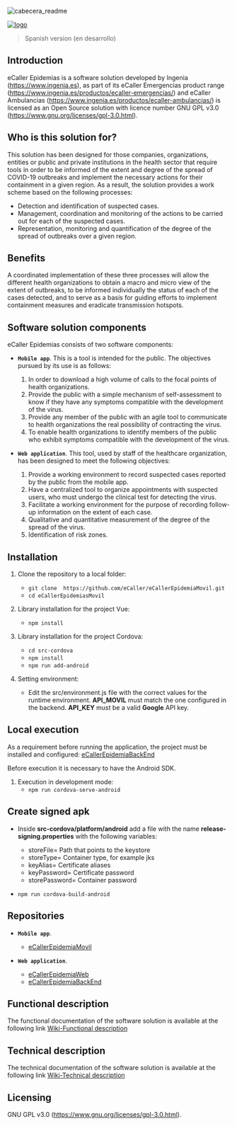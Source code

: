 ![cabecera_readme](/docs/img/cabecera_readme.png)

[![logo](/docs/img/logo.png)](https://www.ingenia.es)

> Spanish version (en desarrollo)

## Introduction

eCaller Epidemias is a software solution developed by Ingenia (https://www.ingenia.es), as part of its eCaller Emergencias product range (https://www.ingenia.es/productos/ecaller-emergencias/) and eCaller Ambulancias (https://www.ingenia.es/productos/ecaller-ambulancias/) is licensed as an Open Source solution with licence number GNU GPL v3.0 (https://www.gnu.org/licenses/gpl-3.0.html).

## Who is this solution for?

This solution has been designed for those companies, organizations, entities or public and private institutions in the health sector that require tools in order to be informed of the extent and degree of the spread of COVID-19 outbreaks and implement the necessary actions for their containment in a given region. As a result, the solution provides a work scheme based on the following processes:

* Detection and identification of suspected cases.
* Management, coordination and monitoring of the actions to be carried out for each of the suspected cases.
* Representation, monitoring and quantification of the degree of the spread of outbreaks over a given region.

## Benefits

A coordinated implementation of these three processes will allow the different health organizations to obtain a macro and micro view of the extent of outbreaks, to be informed individually the status of each of the cases detected, and to serve as a basis for guiding efforts to implement containment measures and eradicate transmission hotspots.

## Software solution components

eCaller Epidemias consists of two software components:

* **`Mobile app`**. This is a tool is intended for the public. The objectives pursued by its use is as follows:
    1. In order to download a high volume of calls to the focal points of health organizations.
    2. Provide the public with a simple mechanism of self-assessment to know if they have any symptoms compatible with the development of the virus.
    3. Provide any member of the public with an agile tool to communicate to health organizations the real possibility of contracting the virus.
    4. To enable health organizations to identify members of the public who exhibit symptoms compatible with the development of the virus.

* **`Web application`**. This tool, used by staff of the healthcare organization, has been designed to meet the following objectives:
    1. Provide a working environment to record suspected cases reported by the public from the mobile app.
    2. Have a centralized tool to organize appointments with suspected users, who must undergo the clinical test for detecting the virus.
    3. Facilitate a working environment for the purpose of recording follow-up information on the extent of each case.
    4. Qualitative and quantitative measurement of the degree of the spread of the virus.
    5. Identification of risk zones.

## Installation

1. Clone the repository to a local folder:
    * `git clone  https://github.com/eCaller/eCallerEpidemiaMovil.git`
    * `cd eCallerEpidemiasMovil`

2. Library installation for the project Vue:
    * `npm install`

3. Library installation for the project Cordova:
    * `cd src-cordova`
    * `npm install`
    * `npm run add-android`

4. Setting environment:
    * Edit the src/environment.js file with the correct values for the runtime environment. **API_MOVIL** must match the one configured in the backend. **API_KEY** must be a valid **Google** API key.

## Local execution

As a requirement before running the application, the project must be installed and configured: [eCallerEpidemiaBackEnd](https://github.com/eCaller/eCallerEpidemiaBackEnd/blob/master/README-EN.md)

Before execution it is necessary to have the Android SDK.

1. Execution in development mode:
    * `npm run cordova-serve-android`

## Create signed apk

* Inside **src-cordova/platform/android** add a file with the name **release-signing.properties** with the following variables:         
    * storeFile= Path that points to the keystore
    * storeType= Container type, for example jks
    * keyAlias= Certificate aliases
    * keyPassword= Certificate password
    * storePassword= Container password

* `npm run cordova-build-android`

## Repositories

* **`Mobile app`**.
    - [eCallerEpidemiaMovil](https://github.com/eCaller/eCallerEpidemiaMovil/)

* **`Web application`**.
    - [eCallerEpidemiaWeb](https://github.com/eCaller/eCallerEpidemiaWeb/)
    - [eCallerEpidemiaBackEnd](https://github.com/eCaller/eCallerEpidemiaBackEnd/)

## Functional description

The functional documentation of the software solution is available at the following link [Wiki-Functional description](https://github.com/eCaller/eCallerEpidemiaMovil/wiki/functional-description)

## Technical description

The technical documentation of the software solution is available at the following link [Wiki-Technical description](https://github.com/eCaller/eCallerEpidemiaMovil/wiki/technical-description)

## Licensing

GNU GPL v3.0 (https://www.gnu.org/licenses/gpl-3.0.html).

